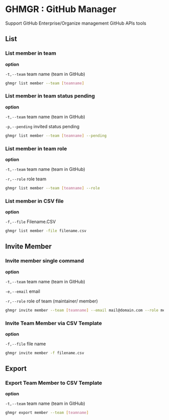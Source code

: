 # GHMGR : GitHub Manager
Support GitHub Enterprise/Organize management GitHub APIs tools 


## List

### List member in team

**option**

```-t,--team``` team name (team in GitHub)

```bash
ghmgr list member --team [teamname]
```

### List member in team status pending

**option**

```-t,--team``` team name (team in GitHub)

```-p,--pending``` invited status pending


```bash
ghmgr list member --team [teamname] --pending
```

### List member in team role

**option**

```-t,--team``` team name (team in GitHub)

```-r,--role``` role team

```bash
ghmgr list member --team [teamname] --role
```

### List member in CSV file

**option**

```-f,--file``` Filename.CSV


```bash
ghmgr list member -file filename.csv
```


## Invite Member

### Invite member single command

**option**

```-t,--team``` team name (team in GitHub)

```-e,--email``` email

```-r,--role``` role of team (maintainer/ member)

```bash
ghmgr invite member --team [teamname] --email mail@domain.com --role member
```

### Invite Team Member via CSV Template

**option**

```-f,--file``` file name

```bash
ghmgr invite member -f filename.csv
```

## Export

### Export Team Member to CSV Template

**option**

```-t,--team``` team name (team in GitHub)


```bash
ghmgr export member --team [teamname]
```



